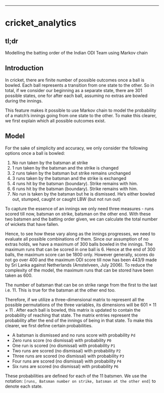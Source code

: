 ----------


# cricket_analytics

## tl;dr

Modelling the batting order of the Indian ODI Team using Markov chain 

## Introduction

In cricket, there are finite number of possible outcomes once a ball is bowled. Each ball represents a transition from one state to the other. So in total, if we consider our beginning as a separate state, there are 301 possible states, one for after each ball, assuming no extras are bowled during the innings.

This feature makes it possible to use Markov chain to model the probability of a match’s innings going from one state to the other. To make this clearer, we first explain which all possible outcomes exist.

## Model

For the sake of simplicity and accuracy, we only consider the following options once a ball is bowled:

 1. No run taken by the batsman at strike
 2. 1 run taken by the batsman and the strike is changed
 3. 2 runs taken by the batsman but strike remains unchanged
 4. 3 runs taken by the batsman and the strike is exchanged
 5. 4 runs hit by the batsman (boundary). Strike remains with him.
 6. 6 runs hit by the batsman (boundary). Strike remains with him.
 7. No run is taken by the batsman but he is dismissed. He’s either bowled out, stumped, caught or caught LBW (but not run out)

To capture the essence of an innings we only need three measures - runs scored till now, batsman on strike, batsman on the other end. With these two batsmen and the batting order given, we can calculate the total number of wickets that have fallen.

Hence, to see how these vary along as the innings progresses, we need to evaluate all possible combinations of them. Since our assumption of no extras holds, we have a maximum of 300 balls bowled in the innings. The maximum runs that can be scored in one ball is 6. Hence at the end of 300 balls, the maximum score can be 1800 only. However generally, scores do not go over 400 and the maximum ODI score till now has been 443/9 made by Sri Lanka against Netherlands (Amstelveen, July 2006). To reduce the complexity of the model, the maximum runs that can be stored have been taken as 600.

The number of batsman that can be on strike range from the first to the last i.e. 11. This is true for the batsman at the other end too.

Therefore, if we utilize a three-dimensional matrix to represent all the possible permutations of the three variables, its dimensions will be 601 × 11 × 11 . After each ball is bowled, this matrix is updated to contain the probability of reaching that state. The matrix entries represent the probability after the end of the innings of being in that state. To make this clearer, we first define certain probabilities.

 - A batsman is dismissed and no runs score with probability `Pd`
 - Zero runs score (no dismissal) with probability `P0`
 - One run is scored (no dismissal) with probability `P1`
 - Two runs are scored (no dismissal) with probability `P2`
 - Three runs are scored (no dismissal) with probability `P3`
 - Four runs are scored (no dismissal) with probability `P4`
 - Six runs are scored (no dismissal) with probability `P6`

These probabilities are defined for each of the 11 batsmen. We use the notation:  `[runs, Batsman number on strike, batsman at the other end]` to denote each state.
